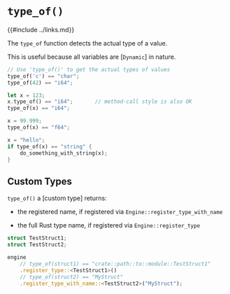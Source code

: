 `type_of()`
===========

{{#include ../links.md}}

The `type_of` function detects the actual type of a value.

This is useful because all variables are [`Dynamic`] in nature.

```rust
// Use 'type_of()' to get the actual types of values
type_of('c') == "char";
type_of(42) == "i64";

let x = 123;
x.type_of() == "i64";       // method-call style is also OK
type_of(x) == "i64";

x = 99.999;
type_of(x) == "f64";

x = "hello";
if type_of(x) == "string" {
    do_something_with_string(x);
}
```


Custom Types
------------

`type_of()` a [custom type] returns:

* the registered name, if registered via `Engine::register_type_with_name`

* the full Rust type name, if registered via `Engine::register_type`

```rust
struct TestStruct1;
struct TestStruct2;

engine
    // type_of(struct1) == "crate::path::to::module::TestStruct1"
    .register_type::<TestStruct1>()
    // type_of(struct2) == "MyStruct"
    .register_type_with_name::<TestStruct2>("MyStruct");
```
